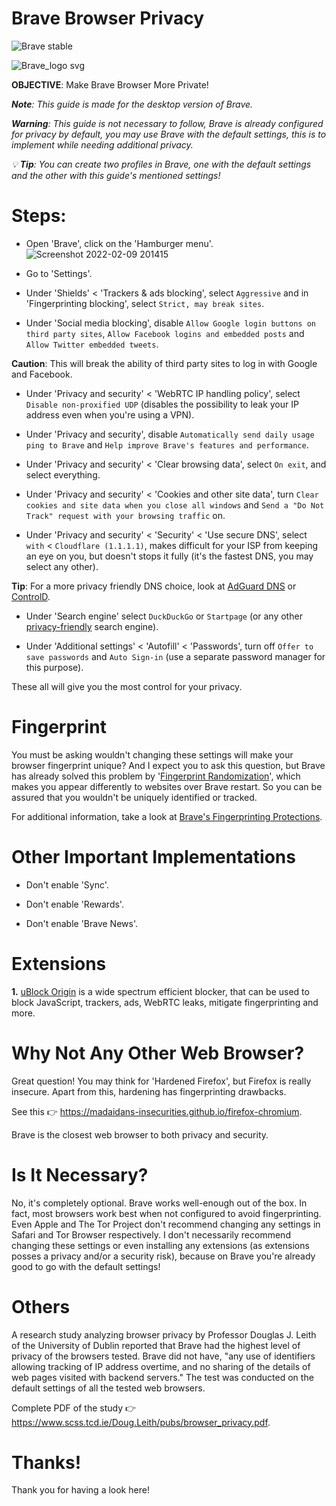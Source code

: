 # Brave Browser Privacy
![Brave stable](https://badgen.net/badge/Brave/MIT/orange?icon=github)

![Brave_logo svg](https://user-images.githubusercontent.com/80682093/166717179-6d7b3beb-70df-42ea-b472-9907b060998b.png)

**OBJECTIVE**: Make Brave Browser More Private!

_**Note**: This guide is made for the desktop version of Brave._

_**Warning**: This guide is not necessary to follow, Brave is already configured for privacy by default, you may use Brave with the default settings, this is to implement while needing additional privacy._

_💡 **Tip**: You can create two profiles in Brave, one with the default settings and the other with this guide's mentioned settings!_

# Steps:

- Open 'Brave', click on the 'Hamburger menu'. ![Screenshot 2022-02-09 201415](https://user-images.githubusercontent.com/80682093/153224634-6215009f-f4ef-4b9d-b67b-54ee80f60b5d.png)

- Go to 'Settings'.

- Under 'Shields' < 'Trackers & ads blocking', select `Aggressive` and in 'Fingerprinting blocking', select `Strict, may break sites`.

- Under 'Social media blocking', disable `Allow Google login buttons on third party sites`, `Allow Facebook logins and embedded posts` and `Allow Twitter embedded tweets`.

**Caution**: This will break the ability of third party sites to log in with Google and Facebook.

- Under 'Privacy and security' < 'WebRTC IP handling policy', select `Disable non-proxified UDP` (disables the possibility to leak your IP address even when you're using a VPN).

- Under 'Privacy and security', disable `Automatically send daily usage ping to Brave` and `Help improve Brave's features and performance`.

- Under 'Privacy and security' < 'Clear browsing data', select `On exit`, and select everything.

- Under 'Privacy and security' < 'Cookies and other site data', turn `Clear cookies and site data when you close all windows` and `Send a "Do Not Track" request with your browsing traffic` on.

- Under 'Privacy and security' < 'Security' < 'Use secure DNS', select `with` < `Cloudflare (1.1.1.1)`, makes difficult for your ISP from keeping an eye on you, but doesn't stops it fully (it's the fastest DNS, you may select any other).

**Tip**: For a more privacy friendly DNS choice, look at [AdGuard DNS](https://adguard.com/en/adguard-dns/overview.html) or [ControlD](https://controld.com/free-dns).

- Under 'Search engine' select `DuckDuckGo` or `Startpage` (or any other [privacy-friendly](https://itsfoss.com/privacy-search-engines/) search engine).

- Under 'Additional settings' < 'Autofill' < 'Passwords', turn off `Offer to save passwords` and `Auto Sign-in` (use a separate password manager for this purpose).

These all will give you the most control for your privacy.

# Fingerprint

You must be asking wouldn't changing these settings will make your browser fingerprint unique? And I expect you to ask this question, but Brave has already solved this problem by '[Fingerprint Randomization](https://brave.com/privacy-updates-3/)', which makes you appear differently to websites over Brave restart. So you can be assured that you wouldn't be uniquely identified or tracked.

For additional information, take a look at [Brave's Fingerprinting Protections](https://github.com/brave/brave-browser/wiki/Fingerprinting-Protections).

# Other Important Implementations

- Don't enable 'Sync'.

- Don't enable 'Rewards'.

- Don't enable 'Brave News'. 

# Extensions

**1.** [uBlock Origin](https://chrome.google.com/webstore/detail/ublock-origin/cjpalhdlnbpafiamejdnhcphjbkeiagm) is a wide spectrum efficient blocker, that can be used to block JavaScript, trackers, ads, WebRTC leaks, mitigate fingerprinting and more.

# Why Not Any Other Web Browser?

Great question! You may think for 'Hardened Firefox', but Firefox is really insecure. Apart from this, hardening has fingerprinting drawbacks. 

See this 👉 https://madaidans-insecurities.github.io/firefox-chromium.

Brave is the closest web browser to both privacy and security. 

# Is It Necessary?

No, it's completely optional. Brave works well-enough out of the box. In fact, most browsers work best when not configured to avoid fingerprinting. Even Apple and The Tor Project don't recommend changing any settings in Safari and Tor Browser respectively. I don't necessarily recommend changing these settings or even installing any extensions (as extensions posses a privacy and/or a security risk), because on Brave you're already good to go with the default settings!

# Others

A research study analyzing browser privacy by Professor Douglas J. Leith of the University of Dublin reported that Brave had the highest level of privacy of the browsers tested. Brave did not have, "any use of identifiers allowing tracking of IP address overtime, and no sharing of the details of web pages visited with backend servers." The test was conducted on the default settings of all the tested web browsers.

Complete PDF of the study 👉 https://www.scss.tcd.ie/Doug.Leith/pubs/browser_privacy.pdf.

# Thanks!

Thank you for having a look here!
